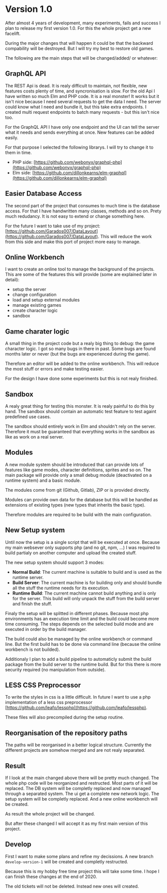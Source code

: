 # Version 1.0

After almost 4 years of development, many experiments, fails and success I plan to release my first version 1.0. For this the whole project get a new facelift. 

During the major changes that will happen it could be that the backward compability will be destroyed. But I will try my best to restore old games.

The following are the main steps that will be changed/added/ or whatever:

## GraphQL API

The REST Api is dead. It is realy difficult to maintain, not flexible, new features costs plenty of time, and syncronisation is slow. For the old Api I have written so much Elm and PHP code. It is a real monster! It works but it isn't nice because I need several requests to get the data I need. The server could know what I need and bundle it, but this take extra endpoints. I created multi request endpoints to batch many requests - but this isn't nice too.

For the GraphQL API I have only one endpoint and the UI can tell the server what it needs and sends everything at once. New features can be added easily.

For that purpose I selected the following librarys. I will try to change it to them in time.

- PHP side: [https://github.com/webonyx/graphql-php](https://github.com/webonyx/graphql-php)
- Elm side: [https://github.com/dillonkearns/elm-graphql](https://github.com/dillonkearns/elm-graphql)

## Easier Database Access

The second part of the project that consumes to much time is the database access. For that I have handwritten many classes, methods and so on. Prety much redudancy. It is not easy to extend or change something here.

For the future I want to take use of my project: [https://github.com/Garados007/DataLayout](https://github.com/Garados007/DataLayout). This will reduce the work from this side and make this port of project more easy to manage.

## Online Workbench

I want to create an online tool to manage the background of the projects. This are some of the features this will provide (some are explained later in detail):

- setup the server
- change configuration
- load and setup external modules
- manage existing games
- create character logic
- sandbox

## Game charater logic

A small thing in the project code but a realy big thing to debug: the game character logic. I got so many bugs in there in past. Some bugs are found months later or never (but the bugs are experienced during the game).

Therefore an editor will be added to the online workbench. This will reduce the most stuff or errors and make testing easier.

For the design I have done some experiments but this is not realy finished.

## Sandbox

A realy great thing for testing this monster. It is realy painful to do this by hand. The sandbox should contain an automatic test feature to test againt predefined use cases.

The sandbox should entirely work in Elm and shouldn't rely on the server. Therefore it must be guaranteed that everything works in the sandbox as like as work on a real server.

## Modules

A new module system should be introduced that can provide lots of features like game modes, character definitions, sprites and so on. The main package will provide only a small debug module (deactivated on a runtime system) and a basic module. 

The modules come from git (Github, Gitlab), ZIP or is provided directly. 

Modules can provide own data for the database but this will be handled as extensions of existing types (new types that inherits the basic type).

Therefore modules are required to be build with the main configuration.

## New Setup system

Until now the setup is a single script that will be executed at once. Because my main websever only supports php (and no git, npm, ...) I was required to build partialy on another computer and upload the created stuff.

The new setup system should support 3 modes:

- **Normal Build**: The current machine is suitable to build and is used as the runtime server.
- **Build Server**: The current machine is for building only and should bundle all the stuff the runtime needs for its execution.
- **Runtime Build**: The current machine cannot build anything and is only for the server. This build will only unpack the stuff from the build server and finish the stuff.

Finaly the setup will be splitted in different phases. Because most php environments has an execution time limit and the build could become more time consuming. The steps depends on the selected build mode and are executed in order by the build manager.

The build could also be managed by the online workbench or command line. But the first build has to be done via command line (because the online workbench is not builded).

Additionaly I plan to add a build pipeline to automaticly submit the build package from the build server to the runtime build. But for this there is more security required (no manipulation from outside).

## LESS CSS Preprocessor

To write the styles in css is a little difficult. In future I want to use a php implementation of a less css preprocessor [https://github.com/leafo/lessphp](https://github.com/leafo/lessphp). 

These files will also precompiled during the setup routine.

## Reorganisation of the repository paths

The paths will be reorganised in a better logical structure. Currently the different projects are somehow merged and are not realy separated.

## Result

If I look at the main changed above there will be pretty much changed. The whole php code will be reorganized and restructed. Most parts of it will be replaced. The DB system will be completly replaced and now managed through a separated system. The ui get a complete new network logic. The setup system will be completly replaced. And a new online workbench will be created.

As result the whole project will be changed.

But after these changed I will accept it as my first main version of this project.

## Develop

First I want to make some plans and refine my decissions. A new branch `develop-version-1` will be created and completly restructed.

Because this is my hobby free time project this will take some time. I hope I can finish these changes at the end of 2020.

The old tickets will not be deleted. Instead new ones will created.